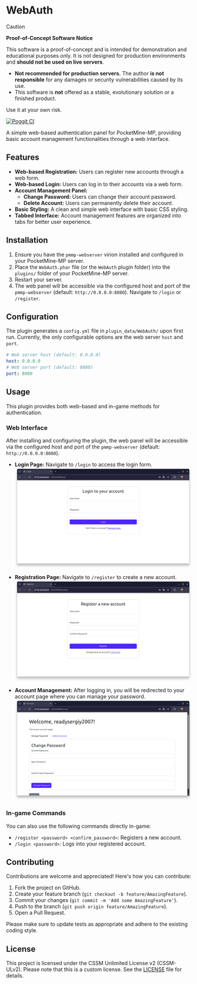# WebAuth

> [!CAUTION]
> **Proof-of-Concept Software Notice**
>
> This software is a proof-of-concept and is intended for demonstration and educational purposes only. It is not designed for production environments and **should not be used on live servers**.
>
> - **Not recommended for production servers.** The author **is not responsible** for any damages or security vulnerabilities caused by its use.
> - This software is **not** offered as a stable, evolutionary solution or a finished product.
>
> Use it at your own risk.

[![Poggit CI](https://poggit.pmmp.io/ci.shield/newlandpe/WebAuth/WebAuth)](https://poggit.pmmp.io/ci/newlandpe/WebAuth/WebAuth)

A simple web-based authentication panel for PocketMine-MP, providing basic account management functionalities through a web interface.

## Features

- **Web-based Registration:** Users can register new accounts through a web form.
- **Web-based Login:** Users can log in to their accounts via a web form.
- **Account Management Panel:**
  - **Change Password:** Users can change their account password.
  - **Delete Account:** Users can permanently delete their account.
- **Basic Styling:** A clean and simple web interface with basic CSS styling.
- **Tabbed Interface:** Account management features are organized into tabs for better user experience.

## Installation

1. Ensure you have the `pmmp-webserver` virion installed and configured in your PocketMine-MP server.
2. Place the `WebAuth.phar` file (or the `WebAuth` plugin folder) into the `plugins/` folder of your PocketMine-MP server.
3. Restart your server.
4. The web panel will be accessible via the configured host and port of the `pmmp-webserver` (default: `http://0.0.0.0:8080`). Navigate to `/login` or `/register`.

## Configuration

The plugin generates a `config.yml` file in `plugin_data/WebAuth/` upon first run.
Currently, the only configurable options are the web server `host` and `port`.

```yaml
# Web server host (default: 0.0.0.0)
host: 0.0.0.0
# Web server port (default: 8080)
port: 8080
```

## Usage

This plugin provides both web-based and in-game methods for authentication.

### Web Interface

After installing and configuring the plugin, the web panel will be accessible via the configured host and port of the `pmmp-webserver` (default: `http://0.0.0.0:8080`).

- **Login Page:** Navigate to `/login` to access the login form.
  ![Login Page](assets/login_page.png)

- **Registration Page:** Navigate to `/register` to create a new account.
  ![Registration Page](assets/registration_page.png)

- **Account Management:** After logging in, you will be redirected to your account page where you can manage your password.
  ![Account Change Password](assets/account_change_password.png)

### In-game Commands

You can also use the following commands directly in-game:

- `/register <password> <confirm_password>`: Registers a new account.
- `/login <password>`: Logs into your registered account.

## Contributing

Contributions are welcome and appreciated! Here's how you can contribute:

1. Fork the project on GitHub.
2. Create your feature branch (`git checkout -b feature/AmazingFeature`).
3. Commit your changes (`git commit -m 'Add some AmazingFeature'`).
4. Push to the branch (`git push origin feature/AmazingFeature`).
5. Open a Pull Request.

Please make sure to update tests as appropriate and adhere to the existing coding style.

## License

This project is licensed under the CSSM Unlimited License v2 (CSSM-ULv2). Please note that this is a custom license. See the [LICENSE](LICENSE) file for details.
